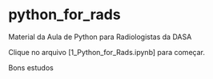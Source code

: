 # python_for_rads
Material da Aula de Python para Radiologistas da DASA

Clique no arquivo [1_Python_for_Rads.ipynb] para começar.

Bons estudos

